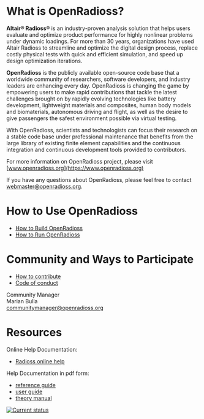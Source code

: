 
# What is OpenRadioss?

**Altair® Radioss®** is an industry-proven analysis solution that helps users evaluate and optimize product performance for highly nonlinear problems  under dynamic loadings. For more than 30 years, organizations have used Altair Radioss to streamline and optimize the digital design process, replace costly physical tests with quick and efficient simulation, and speed up design optimization iterations.

**OpenRadioss** is the publicly available open-source code base that a worldwide community of researchers, software developers, and industry leaders are enhancing every day. OpenRadioss is changing the game by empowering users to make rapid contributions that tackle the latest challenges brought on by rapidly evolving technologies like battery development, lightweight materials and composites, human body models and biomaterials, autonomous driving and flight, as well as the desire to give passengers the safest environment possible via virtual testing.

With OpenRadioss, scientists and technologists can focus their research on a stable code base under professional maintenance that benefits from the large library of existing finite element capabilities and the continuous integration and continuous development tools provided to contributors.

For more information on OpenRadioss project, please visit [www.openradioss.org](https://www.openradioss.org)

If you have any questions about OpenRadioss, please feel free to contact <webmaster@openradioss.org>. 
 
# How to Use OpenRadioss

* [How to Build OpenRadioss](HOWTO.md)
* [How to Run OpenRadioss](INSTALL.md)


# Community and Ways to Participate

* [How to contribute](CONTRIBUTING.md)
* [Code of conduct](CODE_OF_CONDUCT.md)


Community Manager   
Marian Bulla   
<communitymanager@openradioss.org>  


# Resources

Online Help Documentation:
* [Radioss online help](https://2022.help.altair.com/2022.1/hwsolvers/rad/index.htm)

Help Documentation in pdf form:
* [reference guide](https://2022.help.altair.com/2022/simulation/pdfs/radopen/AltairRadioss_2022_ReferenceGuide.pdf)  
* [user guide](https://2022.help.altair.com/2022/simulation/pdfs/radopen/AltairRadioss_2022_UserGuide.pdf)  
* [theory manual](https://2022.help.altair.com/2022/simulation/pdfs/radopen/AltairRadioss_2022_TheoryManual.pdf)  

[![Current status](https://github.com/OpenRadioss/OpenRadioss/actions/workflows/prmerge_ci_main.yml/badge.svg)](https://github.com/OpenRadioss/OpenRadioss/actions/workflows/prmerge_ci_main.yml)

